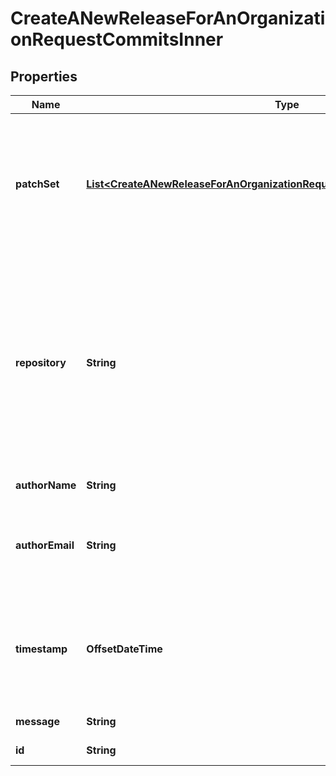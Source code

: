 

# CreateANewReleaseForAnOrganizationRequestCommitsInner


## Properties

| Name | Type | Description | Notes |
|------------ | ------------- | ------------- | -------------|
|**patchSet** | [**List&lt;CreateANewReleaseForAnOrganizationRequestCommitsInnerPatchSetInner&gt;**](CreateANewReleaseForAnOrganizationRequestCommitsInnerPatchSetInner.md) | A list of the files that have been changed in the commit. Specifying the patch_set is necessary to power suspect commits and suggested assignees. |  [optional] |
|**repository** | **String** | The full name of the repository the commit belongs to. If this field is not given Sentry will generate a name in the form: u&#39;organization-&lt;organization_id&gt;&#39; (i.e. if the organization id is 123, then the generated repository name will be u&#39;organization-123). |  [optional] |
|**authorName** | **String** | The name of the commit author. |  [optional] |
|**authorEmail** | **String** | The email of the commit author. The commit author&#39;s email is required to enable the suggested assignee feature. |  [optional] |
|**timestamp** | **OffsetDateTime** | The commit timestamp is used to sort the commits given. If a timestamp is not included, the commits will remain sorted in the order given. |  [optional] |
|**message** | **String** | The commit message. |  [optional] |
|**id** | **String** | The commit ID (the commit SHA). |  [optional] |



